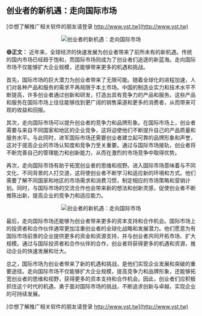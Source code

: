 ## **创业者的新机遇：走向国际市场**

[😍想了解推广相关软件的朋友请登录 http://www.vst.tw](http://www.vst.tw)

 <center><img src="https://vst.tw/MP4/tuiguang/png/5.png" alt="创业者的新机遇：走向国际市场"></center>

**😄正文：**
近年来，全球经济的快速发展为创业者带来了前所未有的新机遇。传统的国内市场已经趋于饱和，而国际市场则成为了创业者们追逐的新蓝海。走向国际市场不仅能够扩大企业规模，还能够带来更多的机遇和挑战。

首先，国际市场的巨大潜力为创业者带来了无限可能。随着全球化的进程加速，人们对各种产品和服务的需求不再局限于本土市场。中国的制造业实力和技术水平不断提高，许多创业者通过创新和研发，打造出具有竞争力的产品和服务。这些产品和服务在国际市场上往往能够找到更广阔的销售渠道和更多的消费者，从而带来可观的收益和回报。

其次，走向国际市场可以提升创业者的竞争力和品牌形象。在国际市场上，创业者需要与来自不同国家和地区的企业竞争，这将迫使他们不断提升自己的产品质量和服务水平。与此同时，进军国际市场还需要创业者建立起可靠的品牌形象和声誉，这对于提高企业的市场认知度和竞争力至关重要。通过与国际市场接轨，创业者将不断完善自己的管理能力和创新能力，从而在激烈的市场竞争中取得优势。

再次，走向国际市场有助于拓宽创业者的思维和视野。进入国际市场意味着与不同文化、不同背景的人打交道，这将使创业者不断学习和适应新的环境和方式。他们需要了解不同国家和地区的市场需求和消费习惯，制定相应的市场策略和营销计划。同时，与国际市场的交流合作也会带来新的想法和创新灵感，促使创业者不断推陈出新，提高企业的竞争力和适应能力。

 <center><img src="https://vst.tw/MP4/tuiguang/png/7.png" alt="创业者的新机遇：走向国际市场"></center>

最后，走向国际市场还能够为创业者带来更多的资本支持和合作机会。国际市场上的投资者和合作伙伴通常更加注重创业者的全球化战略和发展潜力。他们愿意为有国际市场前景的企业提供更多的资金和资源支持，并与创业者共同开拓市场、扩大规模。通过与国际投资者和合作伙伴的合作，创业者将获得更多的机遇和资源，推动企业的快速发展和壮大。

总之，国际市场为创业者带来了新的机遇和挑战，是他们实现企业发展和突破的重要途径。走向国际市场不仅能够扩大企业规模，提高竞争力和品牌形象，还能够拓宽创业者的思维和视野，获得更多的资本支持和合作机会。因此，创业者们应积极抓住这个时代的机遇，勇于面对国际市场的挑战，不断追求创新与卓越，实现企业的可持续发展。

[😍想了解推广相关软件的朋友请登录 http://www.vst.tw](http://www.vst.tw)



